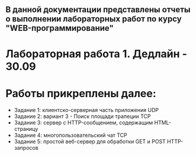 ## В данной документации представлены отчеты о выполнении лабораторных работ по курсу "WEB-программирование"

# Лабораторная работа 1. Дедлайн - 30.09

# Работы прикреплены далее:
* Задание 1: клиентско-серверная часть приложения UDP
* Задание 2: вариант 3 - Поиск площади трапеции TCP
* Задание 3: сервер с HTTP-сообщением, содержащим HTML-страницу
* Задание 4: многопользовательский чат TCP
* Задание 5:  простой веб-сервер для обработки GET и POST HTTP-запросов